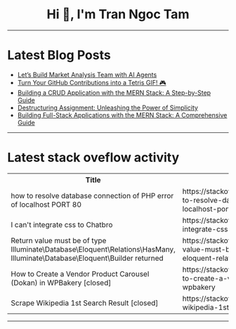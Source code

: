 <h1 align="center">Hi 👋, I'm Tran Ngoc Tam</h1>

---

# Latest Blog Posts 
<!-- BLOG-POST-LIST:START -->
- [Let’s Build Market Analysis Team with AI Agents](https://dev.to/exploredataaiml/lets-build-market-analysis-team-with-ai-agents-iee)
- [Turn Your GitHub Contributions into a Tetris GIF! 🎮](https://dev.to/debba/turn-your-github-contributions-into-a-tetris-gif-29b0)
- [Building a CRUD Application with the MERN Stack: A Step-by-Step Guide](https://dev.to/muhammedshamal/building-a-crud-application-with-the-mern-stack-a-step-by-step-guide-5d16)
- [Destructuring Assignment: Unleashing the Power of Simplicity](https://dev.to/waelhabbal/destructuring-assignment-unleashing-the-power-of-simplicity-21ol)
- [Building Full-Stack Applications with the MERN Stack: A Comprehensive Guide](https://dev.to/muhammedshamal/building-full-stack-applications-with-the-mern-stack-a-comprehensive-guide-4g6h)
<!-- BLOG-POST-LIST:END -->

---

# Latest stack oveflow activity
<table>
  <tr><th>Title</th><th>Link</th></tr>
  <!-- STACKOVERFLOW:START --><tr><td>how to resolve database connection of PHP error of localhost PORT 80</td><td>https://stackoverflow.com/questions/78715492/how-to-resolve-database-connection-of-php-error-of-localhost-port-80</td></tr><tr><td>I can&#39;t integrate css to Chatbro</td><td>https://stackoverflow.com/questions/78715442/i-cant-integrate-css-to-chatbro</td></tr><tr><td>Return value must be of type Illuminate\Database\Eloquent\Relations\HasMany, Illuminate\Database\Eloquent\Builder returned</td><td>https://stackoverflow.com/questions/78715432/return-value-must-be-of-type-illuminate-database-eloquent-relations-hasmany-ill</td></tr><tr><td>How to Create a Vendor Product Carousel &lpar;Dokan&rpar; in WPBakery [closed]</td><td>https://stackoverflow.com/questions/78715429/how-to-create-a-vendor-product-carousel-dokan-in-wpbakery</td></tr><tr><td>Scrape Wikipedia 1st Search Result [closed]</td><td>https://stackoverflow.com/questions/78715372/scrape-wikipedia-1st-search-result</td></tr><!-- STACKOVERFLOW:END -->
</table>

---


